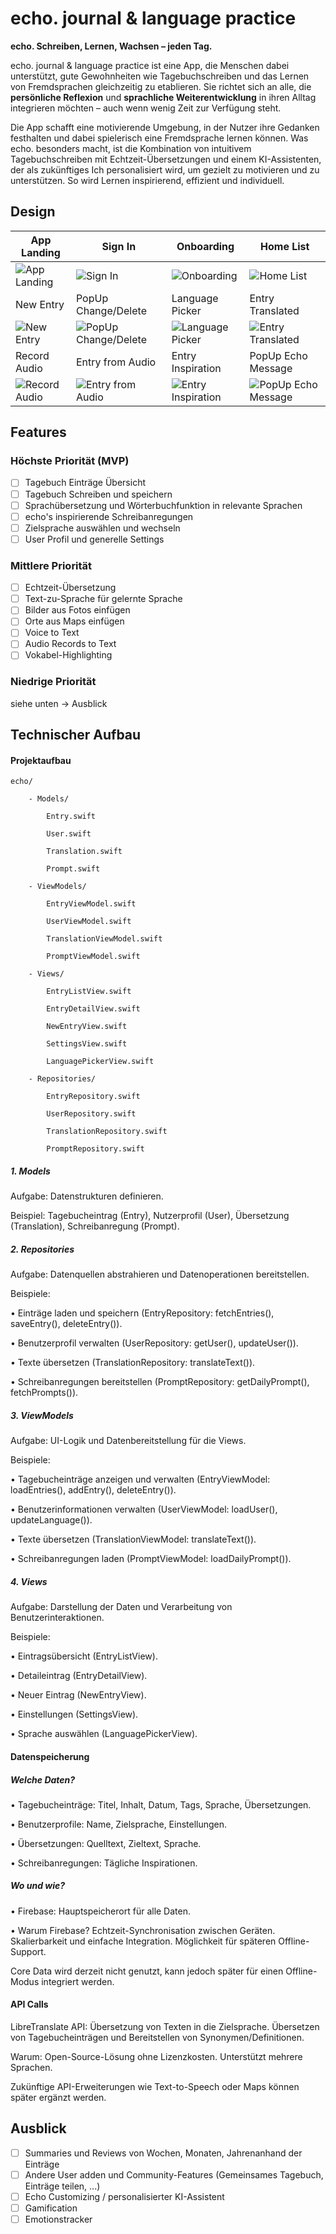# echo. journal & language practice

**echo. Schreiben, Lernen, Wachsen – jeden Tag.**

echo. journal & language practice ist eine App, die Menschen dabei unterstützt, gute Gewohnheiten wie Tagebuchschreiben und das Lernen von Fremdsprachen gleichzeitig zu etablieren. Sie richtet sich an alle, die **persönliche Reflexion** und **sprachliche Weiterentwicklung** in ihren Alltag integrieren möchten – auch wenn wenig Zeit zur Verfügung steht.

Die App schafft eine motivierende Umgebung, in der Nutzer ihre Gedanken festhalten und dabei spielerisch eine Fremdsprache lernen können. Was echo. besonders macht, ist die Kombination von intuitivem Tagebuchschreiben mit Echtzeit-Übersetzungen und einem KI-Assistenten, der als zukünftiges Ich personalisiert wird, um gezielt zu motivieren und zu unterstützen. So wird Lernen inspirierend, effizient und individuell.


## Design

| App Landing             | Sign In               | Onboarding             | Home List            |
|--------------------------|-----------------------|------------------------|----------------------|
| ![App Landing](./img/App%20Landing.png) | ![Sign In](./img/Sign%20In.png) | ![Onboarding](./img/echo%20onboarding.png) | ![Home List](./img/Home%20List.png) |
| New Entry               | PopUp Change/Delete | Language Picker        | Entry Translated     |
| ![New Entry](./img/New%20Entry.png) | ![PopUp Change/Delete](./img/PopUp%20Change%20Delete.png) | ![Language Picker](./img/Language%20Picker.png) | ![Entry Translated](./img/Entry%20translated.png) |
| Record Audio            | Entry from Audio     | Entry Inspiration      | PopUp Echo Message   |
| ![Record Audio](./img/Record%20Audio.png) | ![Entry from Audio](./img/Entry%20from%20Audio.png) | ![Entry Inspiration](./img/Echo%20Entry%20Inspiration.png) | ![PopUp Echo Message](./img/PopUp%20Echo%20Message.png) |


## Features

### Höchste Priorität (MVP)
- [ ] Tagebuch Einträge Übersicht
- [ ] Tagebuch Schreiben und speichern
- [ ] Sprachübersetzung und Wörterbuchfunktion in relevante Sprachen
- [ ] echo's inspirierende Schreibanregungen
- [ ] Zielsprache auswählen und wechseln
- [ ] User Profil und generelle Settings
### Mittlere Priorität
- [ ] Echtzeit-Übersetzung
- [ ] Text-zu-Sprache für gelernte Sprache
- [ ] Bilder aus Fotos einfügen
- [ ] Orte aus Maps einfügen
- [ ] Voice to Text
- [ ] Audio Records to Text
- [ ] Vokabel-Highlighting
### Niedrige Priorität
siehe unten -> Ausblick


## Technischer Aufbau


#### Projektaufbau

	echo/

		- Models/

			Entry.swift

			User.swift

			Translation.swift

			Prompt.swift

		- ViewModels/

			EntryViewModel.swift

			UserViewModel.swift

			TranslationViewModel.swift

			PromptViewModel.swift

		- Views/

			EntryListView.swift
		
			EntryDetailView.swift

			NewEntryView.swift

			SettingsView.swift

			LanguagePickerView.swift

		- Repositories/

			EntryRepository.swift

			UserRepository.swift

			TranslationRepository.swift

			PromptRepository.swift


##### 1. Models

Aufgabe: Datenstrukturen definieren.

Beispiel: Tagebucheintrag (Entry), Nutzerprofil (User), Übersetzung (Translation), Schreibanregung (Prompt).

##### 2. Repositories

Aufgabe: Datenquellen abstrahieren und Datenoperationen bereitstellen.

Beispiele:

•	Einträge laden und speichern (EntryRepository: fetchEntries(), saveEntry(), deleteEntry()).
 
•	Benutzerprofil verwalten (UserRepository: getUser(), updateUser()).
 
•	Texte übersetzen (TranslationRepository: translateText()).
 
•	Schreibanregungen bereitstellen (PromptRepository: getDailyPrompt(), fetchPrompts()).
 
##### 3. ViewModels

Aufgabe: UI-Logik und Datenbereitstellung für die Views.

Beispiele:

•	Tagebucheinträge anzeigen und verwalten (EntryViewModel: loadEntries(), addEntry(), deleteEntry()).
 
•	Benutzerinformationen verwalten (UserViewModel: loadUser(), updateLanguage()).
 
•	Texte übersetzen (TranslationViewModel: translateText()).
 
•	Schreibanregungen laden (PromptViewModel: loadDailyPrompt()).

##### 4. Views

Aufgabe: Darstellung der Daten und Verarbeitung von Benutzerinteraktionen.

Beispiele:

•	Eintragsübersicht (EntryListView).
 
•	Detaileintrag (EntryDetailView).
 
•	Neuer Eintrag (NewEntryView).
 
•	Einstellungen (SettingsView).
 
•	Sprache auswählen (LanguagePickerView).



#### Datenspeicherung

##### Welche Daten?

•	Tagebucheinträge: Titel, Inhalt, Datum, Tags, Sprache, Übersetzungen.
 
•	Benutzerprofile: Name, Zielsprache, Einstellungen.
 	
  •	Übersetzungen: Quelltext, Zieltext, Sprache.
   
•	Schreibanregungen: Tägliche Inspirationen.

##### Wo und wie?

•	Firebase: Hauptspeicherort für alle Daten.

•	Warum Firebase? Echtzeit-Synchronisation zwischen Geräten. Skalierbarkeit und einfache Integration. Möglichkeit für späteren Offline-Support.

Core Data wird derzeit nicht genutzt, kann jedoch später für einen Offline-Modus integriert werden.



#### API Calls

LibreTranslate API: Übersetzung von Texten in die Zielsprache. Übersetzen von Tagebucheinträgen und Bereitstellen von Synonymen/Definitionen.

Warum: Open-Source-Lösung ohne Lizenzkosten. Unterstützt mehrere Sprachen.

Zukünftige API-Erweiterungen wie Text-to-Speech oder Maps können später ergänzt werden.


## Ausblick

- [ ] Summaries und Reviews von Wochen, Monaten, Jahrenanhand der Einträge
- [ ] Andere User adden und Community-Features (Gemeinsames Tagebuch, Einträge teilen, ...)
- [ ] Echo Customizing / personalisierter KI-Assistent
- [ ] Gamification
- [ ] Emotionstracker
